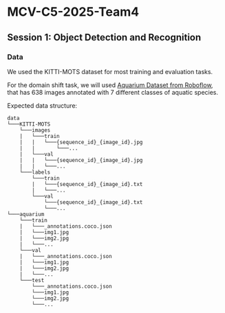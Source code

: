 # MCV-C5-2025-Team4

## Session 1: Object Detection and Recognition

### Data
We used the KITTI-MOTS dataset for most training and evaluation tasks. 

For the domain shift task, we will used [Aquarium Dataset from Roboflow](https://public.roboflow.com/object-detection/aquarium), that has 638 images annotated with 7 different classes of aquatic species.

Expected data structure:
```
data
└───KITTI-MOTS
    └───images
    |   └───train
    |   |   └───{sequence_id}_{image_id}.jpg
    |   |       └───...
    |   └───val
    |   |   └───{sequence_id}_{image_id}.jpg
    |   |   └───...
    └───labels
        └───train
        |   └───{sequence_id}_{image_id}.txt
        |   └───...
        └───val
            └───{sequence_id}_{image_id}.txt
            └───...
└───aquarium
    └───train
    |   └───_annotations.coco.json
    |   └───img1.jpg
    |   └───img2.jpg
    |   └───...
    └───val
    |   └───_annotations.coco.json
    |   └───img1.jpg
    |   └───img2.jpg
    |   └───...
    └───test
        └───_annotations.coco.json
        └───img1.jpg
        └───img2.jpg
        └───...
```
